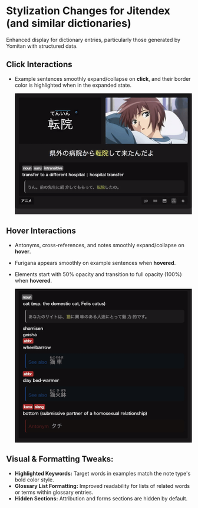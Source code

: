 # Stylization Changes for Jitendex (and similar dictionaries)

Enhanced display for dictionary entries, particularly those generated by Yomitan with structured data.

## Click Interactions
*   Example sentences smoothly expand/collapse on **click**, and their border color is highlighted when in the expanded state.

    ![Jitendex Sentence Preview](assets/images/jitendex_example_sentence.gif)

## Hover Interactions
*   Antonyms, cross-references, and notes smoothly expand/collapse on **hover**.
*   Furigana appears smoothly on example sentences when **hovered**.
*   Elements start with 50% opacity and transition to full opacity (100%) when **hovered**.

    ![Jitendex Hover Preview](assets/images/Jitendex_Hover_Preview.gif)

## Visual & Formatting Tweaks:
*   **Highlighted Keywords:** Target words in examples match the note type's bold color style.
*   **Glossary List Formatting:** Improved readability for lists of related words or terms within glossary entries.
*   **Hidden Sections:** Attribution and forms sections are hidden by default.
